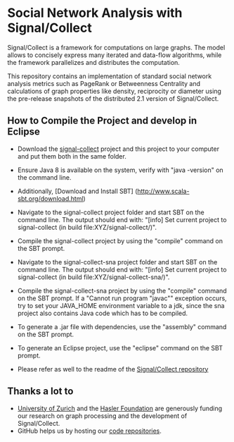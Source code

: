 Social Network Analysis with Signal/Collect
========================================================================================================================

Signal/Collect is a framework for computations on large graphs. The model allows to concisely express many iterated and data-flow algorithms, while the framework parallelizes and distributes the computation.

This repository contains an implementation of standard social network analysis metrics such as PageRank or Betweenness Centrality and calculations of graph properties like density, reciprocity or diameter using the pre-release snapshots of the distributed 2.1 version of Signal/Collect.

How to Compile the Project and develop in Eclipse
--------------------------
- Download the [signal-collect](https://github.com/uzh/signal-collect) project and this project to your computer and put them both in the same folder.

- Ensure Java 8 is available on the system, verify with "java -version" on the command line.
- Additionally, [Download and Install SBT] (http://www.scala-sbt.org/download.html)

- Navigate to the signal-collect project folder and start SBT on the command line. The output should end with: "[info] Set current project to signal-collect (in build file:XYZ/signal-collect/)".

- Compile the signal-collect project by using the "compile" command on the SBT prompt.

- Navigate to the signal-collect-sna project folder and start SBT on the command line. The output should end with: "[info] Set current project to signal-collect (in build file:XYZ/signal-collect-sna/)".

- Compile the signal-collect-sna project by using the "compile" command on the SBT prompt. If a "Cannot run program "javac"" exception occurs, try to set your JAVA_HOME environment variable to a jdk, since the sna project also contains Java code which has to be compiled.

- To generate a .jar file with dependencies, use the "assembly" command on the SBT prompt.

- To generate an Eclipse project, use the "eclipse" command on the SBT prompt.

- Please refer as well to the readme of the [Signal/Collect repository](https://github.com/uzh/signal-collect)

Thanks a lot to
---------------
* [University of Zurich](http://www.ifi.uzh.ch/ddis.html) and the [Hasler Foundation](http://www.haslerstiftung.ch/en/home) are generously funding our research on graph processing and the development of Signal/Collect.
* GitHub helps us by hosting our [code repositories](https://github.com/uzh/signal-collect).